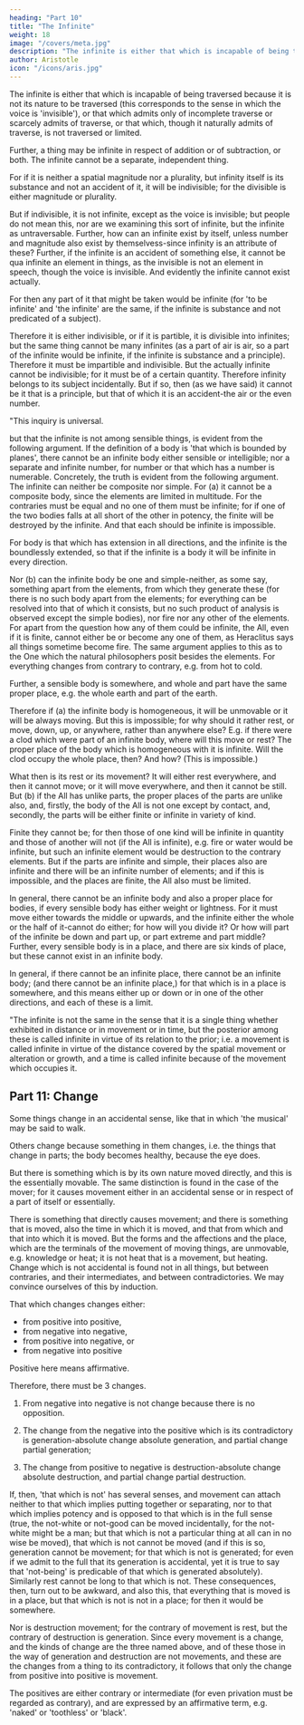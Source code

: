 ```yaml
---
heading: "Part 10"
title: "The Infinite"
weight: 18
image: "/covers/meta.jpg"
description: "The infinite is either that which is incapable of being traversed because it is not its nature to be traversed"
author: Aristotle
icon: "/icons/aris.jpg"
---
```




The infinite is either that which is incapable of being traversed because it is not its nature to be traversed (this corresponds to the sense in which the voice is 'invisible'), or that which admits only of incomplete traverse or scarcely admits of traverse, or that which, though it naturally admits of traverse, is not traversed or limited.

Further, a thing may be infinite in respect of addition or of subtraction, or both. The infinite cannot be a separate, independent thing. 

For if it is neither a spatial magnitude nor a plurality, but infinity itself is its substance and not an accident of it, it will be indivisible; for the divisible is either magnitude or plurality. 

But if indivisible, it is not infinite, except as the voice is invisible; but people do not mean this, nor are we examining this sort of infinite, but the infinite as untraversable. Further, how can an infinite exist by itself, unless number and magnitude also exist by themselvess-since infinity is an attribute of these? Further, if the infinite is an accident of something else, it cannot be qua infinite an element in things, as the invisible is not an element in speech, though the voice is invisible. And evidently the infinite cannot exist actually. 

For then any part of it that might be taken would be infinite (for 'to be infinite' and 'the infinite' are the same, if the infinite is substance and not predicated of a subject).

Therefore it is either indivisible, or if it is partible, it is divisible into infinites; but the same thing cannot be many infinites (as a part of air is air, so a part of the infinite would be infinite, if the infinite is substance and a principle). Therefore it must be impartible and indivisible. But the actually infinite cannot be indivisible; for it must be of a certain quantity. Therefore infinity belongs to its subject incidentally. But if so, then (as we have said) it cannot be it that is a principle, but that of which it is an accident-the air or the even number.

"This inquiry is universal.

but that the infinite is not among sensible things, is evident from the following argument. If the definition of a body is 'that which is bounded by planes', there cannot be an infinite body either sensible or intelligible; nor a separate and infinite number, for number or that which has a number is numerable. Concretely, the truth is evident from the following argument. The infinite can neither be composite nor simple. For (a) it cannot be a composite body, since the elements are limited in multitude. For the contraries must be equal and no one of them must be infinite; for if one of the two bodies falls at all short of the other in potency, the finite will be destroyed by the infinite. And that each should be infinite is impossible. 

For body is that which has extension in all directions, and the infinite is the boundlessly extended, so that if the infinite is a body it will be infinite in every direction. 

Nor (b) can the infinite body be one and simple-neither, as some say, something apart from the elements, from which they generate these (for there is no such body apart from the elements; for everything can be resolved into that of which it consists, but no such product of analysis is observed except the simple bodies), nor fire nor any other of the elements. For apart from the question how any of them could be infinite, the All, even if it is finite, cannot either be or become any one of them, as Heraclitus says all things sometime become fire. The same argument applies to this as to the One which the natural philosophers posit besides the elements. For everything changes from contrary to contrary, e.g. from hot to cold.

Further, a sensible body is somewhere, and whole and part have the same proper place, e.g. the whole earth and part of the earth. 

Therefore if (a) the infinite body is homogeneous, it will be unmovable or it will be always moving. But this is impossible; for why should it rather rest, or move, down, up, or anywhere, rather than anywhere else? E.g. if there were a clod which were part of an infinite body, where will this move or rest? The proper place of the body which is homogeneous with it is infinite. Will the clod occupy the whole place, then? And how? (This is impossible.) 

What then is its rest or its movement? It will either rest everywhere, and then it cannot move; or it will move everywhere, and then it cannot be still. But (b) if the All has unlike parts, the proper places of the parts are unlike also, and, firstly, the body of the All is not one except by contact, and, secondly, the parts will be either finite or infinite in variety of kind. 

Finite they cannot be; for then those of one kind will be infinite in quantity and those of another will not (if the All is infinite), e.g. fire or water would be infinite, but such an infinite element would be destruction to the contrary elements. But if the parts are infinite and simple, their places also are infinite and there will be an infinite number of elements; and if this is impossible, and the places are finite, the All also must be limited.

In general, there cannot be an infinite body and also a proper place for bodies, if every sensible body has either weight or lightness. For it must move either towards the middle or upwards, and the infinite either the whole or the half of it-cannot do either; for how will you divide it? Or how will part of the infinite be down and part up, or part extreme and part middle? Further, every sensible body is in a place, and there are six kinds of place, but these cannot exist in an infinite body. 

In general, if there cannot be an infinite place, there cannot be an infinite body; (and there cannot be an infinite place,) for that which is in a place is somewhere, and this means either up or down or in one of the other directions, and each of these is a limit.

"The infinite is not the same in the sense that it is a single thing whether exhibited in distance or in movement or in time, but the posterior among these is called infinite in virtue of its relation to the prior; i.e. a movement is called infinite in virtue of the distance covered by the spatial movement or alteration or growth, and a time is called infinite because of the movement which occupies it.


## Part 11:  Change

Some things change in an accidental sense, like that in which 'the musical' may be said to walk. 

Others <!-- without qualification, to --> change because something in them changes, i.e. the things that change in parts; the body becomes healthy, because the eye does. 

But there is something which is by its own nature moved directly, and this is the essentially movable. The same distinction is found in the case of the mover; for it causes movement either in an accidental sense or in respect of a part of itself or essentially. 

There is something that directly causes movement; and there is something that is moved, also the time in which it is moved, and that from which and that into which it is moved. But the forms and the affections and the place, which are the terminals of the movement of moving things, are unmovable, e.g. knowledge or heat; it is not heat that is a movement, but heating. Change which is not accidental is found not in all things, but between contraries, and their intermediates, and between contradictories. We may convince ourselves of this by induction.

That which changes changes either:
- from positive into positive,
- from negative into negative,
- from positive into negative, or
- from negative into positive

Positive here means affirmative. 

Therefore, there must be 3 changes. 

1. From negative into negative is not change because <!-- (since the terms are neither contraries nor contradictories) --> there is no opposition. 

2. The change from the negative into the positive which is its contradictory is generation-absolute change absolute generation, and partial change partial generation; 

3. The change from positive to negative is destruction-absolute change absolute destruction, and partial change partial destruction. 

If, then, 'that which is not' has several senses, and movement can attach neither to that which implies putting together or separating, nor to that which implies potency and is opposed to that which is in the full sense (true, the not-white or not-good can be moved incidentally, for the not-white might be a man; but that which is not a particular thing at all can in no wise be moved), that which is not cannot be moved (and if this is so, generation cannot be movement; for that which is not is generated; for even if we admit to the full that its generation is accidental, yet it is true to say that 'not-being' is predicable of that which is generated absolutely). Similarly rest cannot be long to that which is not. These consequences, then, turn out to be awkward, and also this, that everything that is moved is in a place, but that which is not is not in a place; for then it would be somewhere. 

Nor is destruction movement; for the contrary of movement is rest, but the contrary of destruction is generation. Since every movement is a change, and the kinds of change are the three named above, and of these those in the way of generation and destruction are not movements, and these are the changes from a thing to its contradictory, it follows that only the change from positive into positive is movement. 

The positives are either contrary or intermediate (for even privation must be regarded as contrary), and are expressed by an affirmative term, e.g. 'naked' or 'toothless' or 'black'.